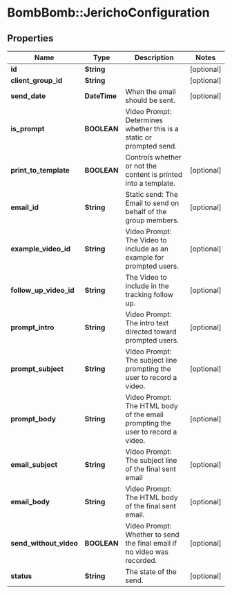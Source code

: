 # BombBomb::JerichoConfiguration

## Properties
Name | Type | Description | Notes
------------ | ------------- | ------------- | -------------
**id** | **String** |  | [optional] 
**client_group_id** | **String** |  | [optional] 
**send_date** | **DateTime** | When the email should be sent. | [optional] 
**is_prompt** | **BOOLEAN** | Video Prompt: Determines whether this is a static or prompted send. | 
**print_to_template** | **BOOLEAN** | Controls whether or not the content is printed into a template. | [optional] 
**email_id** | **String** | Static send: The Email to send on behalf of the group members. | [optional] 
**example_video_id** | **String** | Video Prompt: The Video to include as an example for prompted users. | [optional] 
**follow_up_video_id** | **String** | The Video to include in the tracking follow up. | [optional] 
**prompt_intro** | **String** | Video Prompt: The intro text directed toward prompted users. | [optional] 
**prompt_subject** | **String** | Video Prompt: The subject line prompting the user to record a video. | [optional] 
**prompt_body** | **String** | Video Prompt: The HTML body of the email prompting the user to record a video. | [optional] 
**email_subject** | **String** | Video Prompt: The subject line of the final sent email | [optional] 
**email_body** | **String** | Video Prompt: The HTML body of the final sent email. | [optional] 
**send_without_video** | **BOOLEAN** | Video Prompt: Whether to send the final email if no video was recorded. | [optional] 
**status** | **String** | The state of the send. | [optional] 


